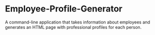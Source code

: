 # Employee-Profile-Generator
A command-line application that takes information about employees and generates an HTML page with professional profiles for each person. 
